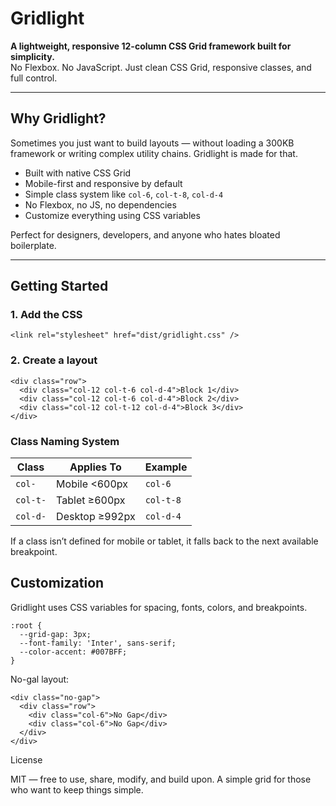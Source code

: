 # Gridlight

**A lightweight, responsive 12-column CSS Grid framework built for simplicity.**  
No Flexbox. No JavaScript. Just clean CSS Grid, responsive classes, and full control.

---

## Why Gridlight?

Sometimes you just want to build layouts — without loading a 300KB framework or writing complex utility chains. Gridlight is made for that.

- Built with native CSS Grid  
- Mobile-first and responsive by default  
- Simple class system like `col-6`, `col-t-8`, `col-d-4`  
- No Flexbox, no JS, no dependencies  
- Customize everything using CSS variables

Perfect for designers, developers, and anyone who hates bloated boilerplate.

---

## Getting Started

### 1. Add the CSS

```
<link rel="stylesheet" href="dist/gridlight.css" />
```

### 2. Create a layout

```
<div class="row">
  <div class="col-12 col-t-6 col-d-4">Block 1</div>
  <div class="col-12 col-t-6 col-d-4">Block 2</div>
  <div class="col-12 col-t-12 col-d-4">Block 3</div>
</div>
```
### Class Naming System

| Class      | Applies To         | Example     |
|------------|--------------------|-------------|
| `col-`     | Mobile <600px      | `col-6`     |
| `col-t-`   | Tablet ≥600px      | `col-t-8`   |
| `col-d-`   | Desktop ≥992px     | `col-d-4`   |


If a class isn’t defined for mobile or tablet, it falls back to the next available breakpoint.

## Customization

Gridlight uses CSS variables for spacing, fonts, colors, and breakpoints.

```
:root {
  --grid-gap: 3px;
  --font-family: 'Inter', sans-serif;
  --color-accent: #007BFF;
}
```

No-gal layout:
```
<div class="no-gap">
  <div class="row">
    <div class="col-6">No Gap</div>
    <div class="col-6">No Gap</div>
  </div>
</div>
```


License

MIT — free to use, share, modify, and build upon.
A simple grid for those who want to keep things simple.
